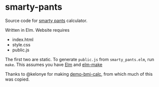 # smarty-pants

Source code for [smarty pants](https://oylenshpeegul.github.io/smarty-pants/) calculator.

Written in Elm. Website requires

* index.html
* style.css
* public.js

The first two are static. To generate `public.js` from `smarty_pants.elm`, run `make`. This assumes you have [Elm](http://elm-lang.org/) and [elm-make](https://guide.elm-lang.org/install.html#elm-make) 

Thanks to @kelonye for making [demo-bmi-calc](https://github.com/kelonye/demo-bmi-calc), from which much of this was copied.
